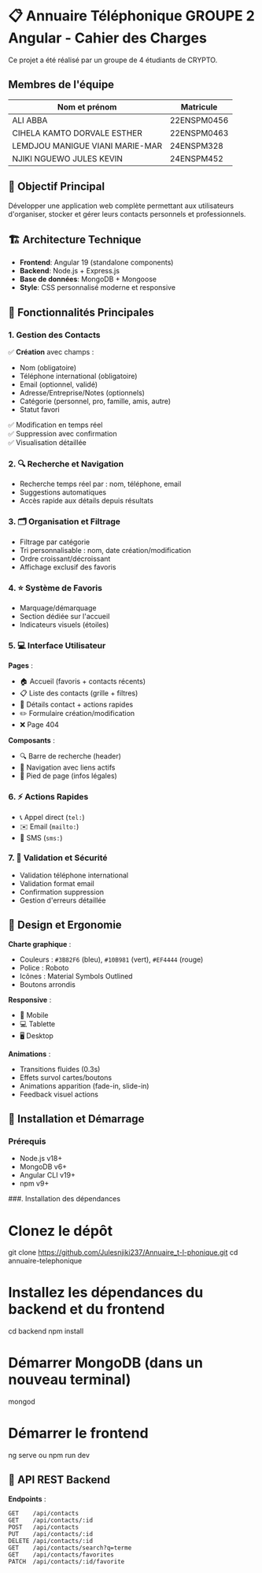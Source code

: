 # 📋 Annuaire Téléphonique GROUPE 2 Angular  - Cahier des Charges

Ce projet a été réalisé par un groupe de 4 étudiants de CRYPTO.

## Membres de l'équipe

| Nom et prénom                     | Matricule    |
|------------------------------------|--------------|
| ALI ABBA                           | 22ENSPM0456  |
| CIHELA KAMTO DORVALE ESTHER        | 22ENSPM0463  |
| LEMDJOU MANIGUE VIANI MARIE-MAR    | 24ENSPM328   |
| NJIKI NGUEWO JULES KEVIN           | 24ENSPM452   |

## 🎯 Objectif Principal
Développer une application web complète permettant aux utilisateurs d'organiser, stocker et gérer leurs contacts personnels et professionnels.

## 🏗️ Architecture Technique
- **Frontend**: Angular 19 (standalone components)
- **Backend**: Node.js + Express.js
- **Base de données**: MongoDB + Mongoose
- **Style**: CSS personnalisé moderne et responsive

## 📱 Fonctionnalités Principales

### 1. Gestion des Contacts
✅ **Création** avec champs :
  - Nom (obligatoire)
  - Téléphone international (obligatoire)
  - Email (optionnel, validé)
  - Adresse/Entreprise/Notes (optionnels)
  - Catégorie (personnel, pro, famille, amis, autre)
  - Statut favori

✅ Modification en temps réel  
✅ Suppression avec confirmation  
✅ Visualisation détaillée  

### 2. 🔍 Recherche et Navigation
- Recherche temps réel par : nom, téléphone, email
- Suggestions automatiques
- Accès rapide aux détails depuis résultats

### 3. 🗂 Organisation et Filtrage
- Filtrage par catégorie
- Tri personnalisable : nom, date création/modification
- Ordre croissant/décroissant
- Affichage exclusif des favoris

### 4. ⭐ Système de Favoris
- Marquage/démarquage
- Section dédiée sur l'accueil
- Indicateurs visuels (étoiles)

### 5. 💻 Interface Utilisateur
**Pages** :
- 🏠 Accueil (favoris + contacts récents)
- 📋 Liste des contacts (grille + filtres)
- 👤 Détails contact + actions rapides
- ✏️ Formulaire création/modification
- ❌ Page 404

**Composants** :
- 🔍 Barre de recherche (header)
- 🧭 Navigation avec liens actifs
- 🦶 Pied de page (infos légales)

### 6. ⚡ Actions Rapides
- 📞 Appel direct (`tel:`)
- ✉️ Email (`mailto:`)
- 💬 SMS (`sms:`)

### 7. 🔐 Validation et Sécurité
- Validation téléphone international
- Validation format email
- Confirmation suppression
- Gestion d'erreurs détaillée

## 🎨 Design et Ergonomie
**Charte graphique** :
- Couleurs : `#3B82F6` (bleu), `#10B981` (vert), `#EF4444` (rouge)
- Police : Roboto
- Icônes : Material Symbols Outlined
- Boutons arrondis

**Responsive** :
- 📱 Mobile
- 💻 Tablette
- 🖥 Desktop

**Animations** :
- Transitions fluides (0.3s)
- Effets survol cartes/boutons
- Animations apparition (fade-in, slide-in)
- Feedback visuel actions


## 🚀 Installation et Démarrage

### Prérequis
- Node.js v18+
- MongoDB v6+
- Angular CLI v19+
- npm v9+

###. Installation des dépendances
# Clonez le dépôt
git clone https://github.com/Julesnjiki237/Annuaire_t-l-phonique.git
cd annuaire-telephonique

# Installez les dépendances du backend et du frontend
cd backend
npm install

# Démarrer MongoDB (dans un nouveau terminal)
mongod

# Démarrer le frontend 
ng serve ou npm run dev

## 🔧 API REST Backend
**Endpoints** :
```http
GET    /api/contacts
GET    /api/contacts/:id
POST   /api/contacts
PUT    /api/contacts/:id
DELETE /api/contacts/:id
GET    /api/contacts/search?q=terme
GET    /api/contacts/favorites
PATCH  /api/contacts/:id/favorite


